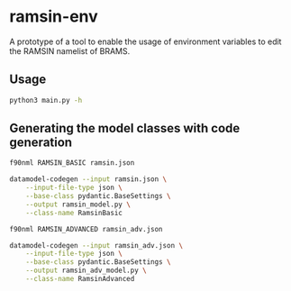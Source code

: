 # ramsin-env
A prototype of a tool to enable the usage of environment variables to edit the RAMSIN namelist of BRAMS.

## Usage
```bash
python3 main.py -h
```

## Generating the model classes with code generation

```bash
f90nml RAMSIN_BASIC ramsin.json

datamodel-codegen --input ramsin.json \
    --input-file-type json \
    --base-class pydantic.BaseSettings \
    --output ramsin_model.py \
    --class-name RamsinBasic

f90nml RAMSIN_ADVANCED ramsin_adv.json

datamodel-codegen --input ramsin_adv.json \
    --input-file-type json \
    --base-class pydantic.BaseSettings \
    --output ramsin_adv_model.py \
    --class-name RamsinAdvanced

```